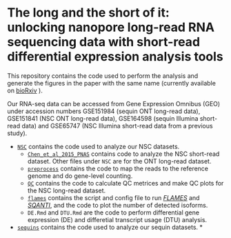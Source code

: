 # The long and the short of it: unlocking nanopore long-read RNA sequencing data with short-read differential expression analysis tools

This repository contains the code used to perform the analysis and generate the figures in the paper with the same name (currently available on [bioRxiv](https://www.biorxiv.org/content/10.1101/2020.06.28.176727v1) ). 

Our RNA-seq data can be accessed from Gene Expression Omnibus (GEO) under accession numbers GSE151984 (sequin ONT long-read data), GSE151841 (NSC ONT long-read data), GSE164598 (sequin Illumina short-read data) and GSE65747 (NSC Illumina short-read data from a previous study).



* [`NSC`](NSC) contains the code used to analyze our NSC datasets.
  * [`Chen_et_al_2015_PNAS`](NSC/Chen_et_al_2015_PNAS) contains code to analyze the NSC short-read dataset. Other files under `NSC` are for the ONT long-read dataset.
  * [`preprocess`](NSC/preprocess) contains the code to map the reads to the reference genome and do gene-level counting.
  * [`QC`](NSC/QC) contains the code to calculate QC metrices and make QC plots for the NSC long-read dataset.
  * [`flames`](NSC/flames) contains the script and config file to run [*FLAMES*](https://github.com/LuyiTian/FLAMES) and [*SQANTI*](https://github.com/ConesaLab/SQANTI), and the code to plot the number of detected isoforms.
  * `DE.Rmd` and `DTU.Rmd` are the code to perform differential gene expression (DE) and differetial transcript usage (DTU) analysis.
* [`sequins`](sequins) contains the code used to analyze our sequin datasets.
  * 